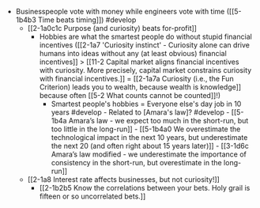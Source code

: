 
- Businesspeople vote with money while engineers vote with time ([[5-1b4b3 Time beats timing]]) #develop 
  - [[2-1a0c1c Purpose (and curiosity) beats for-profit]]
    - Hobbies are what the smartest people do without stupid financial incentives ([[2-1a7 'Curiosity instinct' - Curiosity alone can drive humans into ideas without any (at least obvious) financial incentives]] > [[11-2 Capital market aligns financial incentives with curiosity. More precisely, capital market constrains curiosity with financial incentives.]] = [[2-1a7a Curiosity (i.e., the Fun Criterion) leads you to wealth, because wealth is knowledge]] because often [[5-2 What counts cannot be counted]]!)
      - Smartest people's hobbies = Everyone else's day job in 10 years #develop 
				- Related to [Amara's law]? #develop 
					- [[5-1b4a Amara’s law - we expect too much in the short-run, but too little in the long-run]]
						- [[5-1b4a0 We overestimate the technological impact in the next 10 years, but underestimate the next 20 (and often right about 15 years later)]]
					- [[3-1d6c Amara’s law modified - we underestimate the importance of consistency in the short-run, but overestimate in the long-run]]
  - [[2-1a8 Interest rate affects businesses, but not curiosity!]]
    - [[2-1b2b5 Know the correlations between your bets. Holy grail is fifteen or so uncorrelated bets.]]